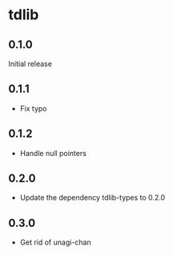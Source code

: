 # tdlib

## 0.1.0

Initial release

## 0.1.1

* Fix typo

## 0.1.2

* Handle null pointers

## 0.2.0

* Update the dependency tdlib-types to 0.2.0

## 0.3.0

* Get rid of unagi-chan

